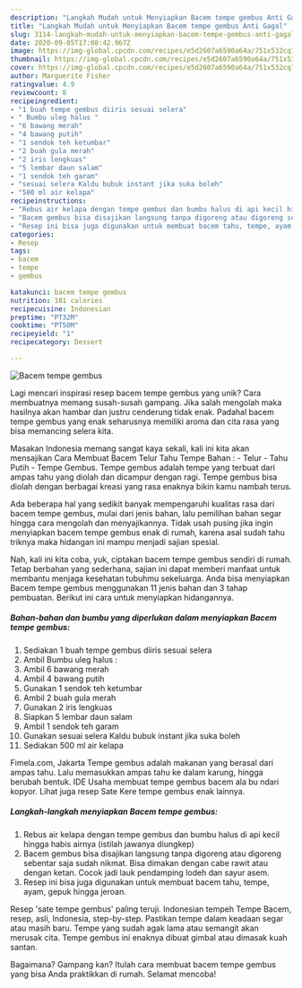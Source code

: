 ```yaml
---
description: "Langkah Mudah untuk Menyiapkan Bacem tempe gembus Anti Gagal"
title: "Langkah Mudah untuk Menyiapkan Bacem tempe gembus Anti Gagal"
slug: 3114-langkah-mudah-untuk-menyiapkan-bacem-tempe-gembus-anti-gagal
date: 2020-09-05T17:08:42.967Z
image: https://img-global.cpcdn.com/recipes/e5d2607a6590a64a/751x532cq70/bacem-tempe-gembus-foto-resep-utama.jpg
thumbnail: https://img-global.cpcdn.com/recipes/e5d2607a6590a64a/751x532cq70/bacem-tempe-gembus-foto-resep-utama.jpg
cover: https://img-global.cpcdn.com/recipes/e5d2607a6590a64a/751x532cq70/bacem-tempe-gembus-foto-resep-utama.jpg
author: Marguerite Fisher
ratingvalue: 4.9
reviewcount: 8
recipeingredient:
- "1 buah tempe gembus diiris sesuai selera"
- " Bumbu uleg halus "
- "6 bawang merah"
- "4 bawang putih"
- "1 sendok teh ketumbar"
- "2 buah gula merah"
- "2 iris lengkuas"
- "5 lembar daun salam"
- "1 sendok teh garam"
- "sesuai selera Kaldu bubuk instant jika suka boleh"
- "500 ml air kelapa"
recipeinstructions:
- "Rebus air kelapa dengan tempe gembus dan bumbu halus di api kecil hingga habis airnya (istilah jawanya diungkep)"
- "Bacem gembus bisa disajikan langsung tanpa digoreng atau digoreng sebentar saja sudah nikmat. Bisa dimakan dengan cabe rawit atau dengan ketan. Cocok jadi lauk pendamping lodeh dan sayur asem."
- "Resep ini bisa juga digunakan untuk membuat bacem tahu, tempe, ayam, gepuk hingga jeroan."
categories:
- Resep
tags:
- bacem
- tempe
- gembus

katakunci: bacem tempe gembus 
nutrition: 181 calories
recipecuisine: Indonesian
preptime: "PT32M"
cooktime: "PT50M"
recipeyield: "1"
recipecategory: Dessert

---
```



![Bacem tempe gembus](https://img-global.cpcdn.com/recipes/e5d2607a6590a64a/751x532cq70/bacem-tempe-gembus-foto-resep-utama.jpg)

Lagi mencari inspirasi resep bacem tempe gembus yang unik? Cara membuatnya memang susah-susah gampang. Jika salah mengolah maka hasilnya akan hambar dan justru cenderung tidak enak. Padahal bacem tempe gembus yang enak seharusnya memiliki aroma dan cita rasa yang bisa memancing selera kita.

Masakan Indonesia memang sangat kaya sekali, kali ini kita akan mensajikan Cara Membuat Bacem Telur Tahu Tempe Bahan : - Telur - Tahu Putih - Tempe Gembus. Tempe gembus adalah tempe yang terbuat dari ampas tahu yang diolah dan dicampur dengan ragi. Tempe gembus bisa diolah dengan berbagai kreasi yang rasa enaknya bikin kamu nambah terus.

Ada beberapa hal yang sedikit banyak mempengaruhi kualitas rasa dari bacem tempe gembus, mulai dari jenis bahan, lalu pemilihan bahan segar hingga cara mengolah dan menyajikannya. Tidak usah pusing jika ingin menyiapkan bacem tempe gembus enak di rumah, karena asal sudah tahu triknya maka hidangan ini mampu menjadi sajian spesial.


Nah, kali ini kita coba, yuk, ciptakan bacem tempe gembus sendiri di rumah. Tetap berbahan yang sederhana, sajian ini dapat memberi manfaat untuk membantu menjaga kesehatan tubuhmu sekeluarga. Anda bisa menyiapkan Bacem tempe gembus menggunakan 11 jenis bahan dan 3 tahap pembuatan. Berikut ini cara untuk menyiapkan hidangannya.

<!--inarticleads1-->

##### Bahan-bahan dan bumbu yang diperlukan dalam menyiapkan Bacem tempe gembus:

1. Sediakan 1 buah tempe gembus diiris sesuai selera
1. Ambil  Bumbu uleg halus :
1. Ambil 6 bawang merah
1. Ambil 4 bawang putih
1. Gunakan 1 sendok teh ketumbar
1. Ambil 2 buah gula merah
1. Gunakan 2 iris lengkuas
1. Siapkan 5 lembar daun salam
1. Ambil 1 sendok teh garam
1. Gunakan sesuai selera Kaldu bubuk instant jika suka boleh
1. Sediakan 500 ml air kelapa


Fimela.com, Jakarta Tempe gembus adalah makanan yang berasal dari ampas tahu. Lalu memasukkan ampas tahu ke dalam karung, hingga berubah bentuk. IDE Usaha membuat tempe gembus bacem ala bu ndari kopyor. Lihat juga resep Sate Kere tempe gembus enak lainnya. 

<!--inarticleads2-->

##### Langkah-langkah menyiapkan Bacem tempe gembus:

1. Rebus air kelapa dengan tempe gembus dan bumbu halus di api kecil hingga habis airnya (istilah jawanya diungkep)
1. Bacem gembus bisa disajikan langsung tanpa digoreng atau digoreng sebentar saja sudah nikmat. Bisa dimakan dengan cabe rawit atau dengan ketan. Cocok jadi lauk pendamping lodeh dan sayur asem.
1. Resep ini bisa juga digunakan untuk membuat bacem tahu, tempe, ayam, gepuk hingga jeroan.


Resep &#39;sate tempe gembus&#39; paling teruji. Indonesian tempeh Tempe Bacem, resep, asli, Indonesia, step-by-step. Pastikan tempe dalam keadaan segar atau masih baru. Tempe yang sudah agak lama atau semangit akan merusak cita. Tempe gembus ini enaknya dibuat gimbal atau dimasak kuah santan. 

Bagaimana? Gampang kan? Itulah cara membuat bacem tempe gembus yang bisa Anda praktikkan di rumah. Selamat mencoba!
